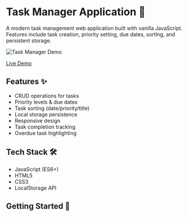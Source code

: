 # Task Manager Application 📝

A modern task management web application built with vanilla JavaScript. Features include task creation, priority setting, due dates, sorting, and persistent storage.

![Task Manager Demo](https://github.com/user-attachments/assets/2b7982a6-0217-4ef2-96e8-8fdb220df82d)

[Live Demo](https://acs-career-bootcamp-project2.netlify.app/)

## Features ✨
- CRUD operations for tasks
- Priority levels & due dates
- Task sorting (date/priority/title)
- Local storage persistence
- Responsive design
- Task completion tracking
- Overdue task highlighting

## Tech Stack 🛠
- JavaScript (ES6+)
- HTML5
- CSS3
- LocalStorage API

## Getting Started 🚀
